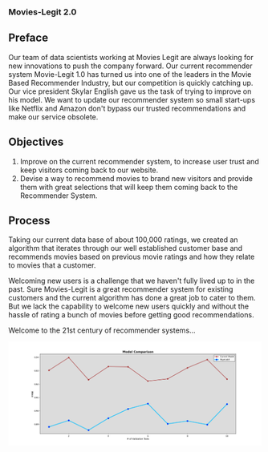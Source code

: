 ### Movies-Legit 2.0

## Preface 
Our team of data scientists working at Movies Legit are always looking for new innovations to push the company forward.
Our current recommender system Movie-Legit 1.0 has turned us into one of the leaders in the Movie Based Recommender Industry, but our competition is quickly catching up. 
Our vice president Skylar English gave us the task of trying to improve on his model. We want to update our recommender system so small start-ups like Netflix and Amazon don't bypass our trusted recommendations and make our service obsolete.

## Objectives

1)  Improve on the current recommender system, to increase user trust and keep visitors coming back to our website.
2)  Devise a way to recommend movies to brand new visitors and provide them with great selections that will keep them coming back to the Recommender System. 


## Process 

Taking our current data base of about 100,000 ratings, we created an algorithm that iterates through our well established customer base and recommends movies based on previous movie ratings and how they relate to movies that a customer.


Welcoming new users is a challenge that we haven't fully lived up to in the past. Sure Movies-Legit is a great recommender system for existing customers and the current algorithm has done a great job to cater to them. But we lack the capability to welcome new users quickly and without the hassle of rating a bunch of movies before getting good recommendations.  


Welcome to the 21st century of recommender systems... 

![alt text](https://github.com/kyle-black/Movie-Lens/blob/main/Model%20Comparison%20large.png)
